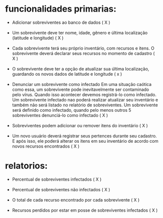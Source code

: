 # funcionalidades primarias:

<ul>
    <li>Adicionar sobreviventes ao banco de dados ( X )</li>
    <br>
    <li>Um sobrevivente deve ter nome, idade, gênero e última localização (latitude e longitude) ( X )
    </li>
    <br>
    <li>Cada sobrevivente terá seu próprio inventário, com recursos e itens. O sobrevivente deverá declarar seus recursos no momento de cadastro ( X )
    </li>
    <br>
    <li>O sobrevivente deve ter a opção de atualizar sua última localização, guardando os novos dados de latitude e longitude ( x )
    </li>
    <br>
    <li>Denunciar um sobrevivente como infectado
    Em uma situação caótica como essa, um   sobrevivente pode inevitavelmente ser     contaminado pelo vírus. Quando isso acontecer   devemos registrá-lo como infectado. Um    sobrevivente infectado nao poderá realizar     atualizar seu inventário e também não será  listado no relatório de sobreviventes.
    Um sobrevivente será definido como infectado,   quando pelo menos outros 5 sobreviventes  denunciá-lo como infectado ( X )
    </li>
    <br>
    <li>Sobreviventes podem adicionar ou remover itens do inventário ( X )
    </li>
    <br>
    <li>Um novo usuário deverá registrar seus pertences durante seu cadastro. E após isso, ele poderá alterar os itens em seu inventário de acordo com novos recursos encontrados ( X )</li>
</ul>


# relatorios:


<ul>
    <li>Percentual de sobreviventes infectados ( X )</li><br>
    <li>Percentual de sobreviventes não infectados ( X )
    </li><br>
    <li>O total de cada recurso encontrado por cada sobrevivente ( X )
    </li><br>   
    <li>Recursos perdidos por estar em posse de sobreviventes infectados ( X )
    </li><br>
</ul>